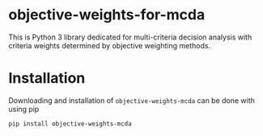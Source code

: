 # objective-weights-for-mcda

This is Python 3 library dedicated for multi-criteria decision analysis with criteria weights determined by objective weighting methods.

# Installation
Downloading and installation of `objective-weights-mcda` can be done with using pip

```
pip install objective-weights-mcda
```
